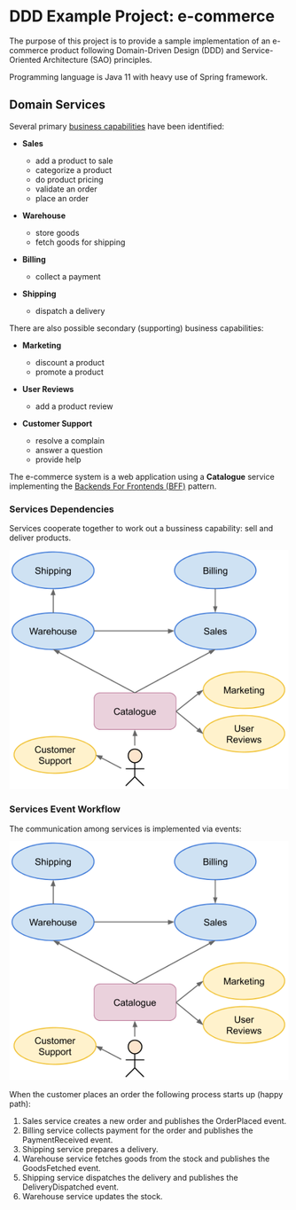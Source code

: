 # DDD Example Project: e-commerce

The purpose of this project is to provide a sample implementation of an e-commerce product following Domain-Driven Design (DDD) and Service-Oriented Architecture (SAO) principles.

Programming language is Java 11 with heavy use of Spring framework.

## Domain Services

Several primary [business capabilities][1] have been identified:

- **Sales**
  - add a product to sale
  - categorize a product
  - do product pricing
  - validate an order
  - place an order
  
- **Warehouse**
  - store goods
  - fetch goods for shipping
  
- **Billing**
  - collect a payment

- **Shipping**
  - dispatch a delivery

There are also possible secondary (supporting) business capabilities:

- **Marketing**
  - discount a product
  - promote a product
  
- **User Reviews**
  - add a product review
  
- **Customer Support**
  - resolve a complain
  - answer a question
  - provide help
  
The e-commerce system is a web application using a **Catalogue** service implementing the [Backends For Frontends (BFF)][2] pattern.

### Services Dependencies

Services cooperate together to work out a bussiness capability: sell and deliver products.

![Service Dependencies](services-dependencies.png)

### Services Event Workflow

The communication among services is implemented via events:

![Service Dependencies](services-dependencies.png)

When the customer places an order the following process starts up (happy path):

1. Sales service creates a new order and publishes the OrderPlaced event.
2. Billing service collects payment for the order and publishes the PaymentReceived event.
2. Shipping service prepares a delivery.
2. Warehouse service fetches goods from the stock and publishes the GoodsFetched event.
3. Shipping service dispatches the delivery and publishes the DeliveryDispatched event.
4. Warehouse service updates the stock.

[1]: http://bill-poole.blogspot.com/2008/07/value-chain-analysis.html
[2]: https://samnewman.io/patterns/architectural/bff/
